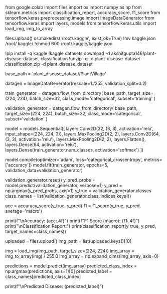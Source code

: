 from google.colab import files
import os
import numpy as np
from sklearn.metrics import classification_report, accuracy_score, f1_score
from tensorflow.keras.preprocessing.image import ImageDataGenerator
from tensorflow.keras import layers, models
from tensorflow.keras.utils import load_img, img_to_array

files.upload()
os.makedirs('/root/.kaggle', exist_ok=True)
!mv kaggle.json /root/.kaggle/
!chmod 600 /root/.kaggle/kaggle.json

!pip install -q kaggle
!kaggle datasets download -d akshitgupta146/plant-disease-dataset-classification
!unzip -q -o plant-disease-dataset-classification.zip -d plant_disease_dataset

base_path = 'plant_disease_dataset/PlantVillage'

datagen = ImageDataGenerator(rescale=1./255, validation_split=0.2)

train_generator = datagen.flow_from_directory(
    base_path,
    target_size=(224, 224),
    batch_size=32,
    class_mode='categorical',
    subset='training'
)

validation_generator = datagen.flow_from_directory(
    base_path,
    target_size=(224, 224),
    batch_size=32,
    class_mode='categorical',
    subset='validation'
)

model = models.Sequential([
    layers.Conv2D(32, (3, 3), activation='relu', input_shape=(224, 224, 3)),
    layers.MaxPooling2D(2, 2),
    layers.Conv2D(64, (3, 3), activation='relu'),
    layers.MaxPooling2D(2, 2),
    layers.Flatten(),
    layers.Dense(64, activation='relu'),
    layers.Dense(train_generator.num_classes, activation='softmax')
])

model.compile(optimizer='adam', loss='categorical_crossentropy', metrics=['accuracy'])
model.fit(train_generator, epochs=5, validation_data=validation_generator)

validation_generator.reset()
y_pred_probs = model.predict(validation_generator, verbose=1)
y_pred = np.argmax(y_pred_probs, axis=1)
y_true = validation_generator.classes
class_names = list(validation_generator.class_indices.keys())

acc = accuracy_score(y_true, y_pred)
f1 = f1_score(y_true, y_pred, average='macro')

print(f"\nAccuracy: {acc:.4f}")
print(f"F1 Score (macro): {f1:.4f}")
print("\nClassification Report:")
print(classification_report(y_true, y_pred, target_names=class_names))

uploaded = files.upload()
img_path = list(uploaded.keys())[0]

img = load_img(img_path, target_size=(224, 224))
img_array = img_to_array(img) / 255.0
img_array = np.expand_dims(img_array, axis=0)

predictions = model.predict(img_array)
predicted_class_index = np.argmax(predictions, axis=1)[0]
predicted_label = class_names[predicted_class_index]

print(f"\nPredicted Disease: {predicted_label}")
